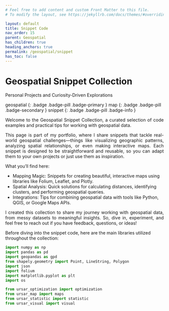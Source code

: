 ```yaml
---
# Feel free to add content and custom Front Matter to this file.
# To modify the layout, see https://jekyllrb.com/docs/themes/#overriding-theme-defaults

layout: default
title: Snippet Code
nav_order: 15
parent: Geospatial
has_children: true
heading_anchors: true
permalink: /geospatial/snippet
has_toc: false
---
```


# Geospatial Snippet Collection
Personal Projects and Curiosity-Driven Explorations
<br>

geospatial
{: .badge .badge-pill .badge-primary }
map
{: .badge .badge-pill .badge-secondary }
snippet
{: .badge .badge-pill .badge-info }

<p style='text-align: justify;'>
Welcome to the Geospatial Snippet Collection, a curated selection of code examples and practical tips for working with geospatial data.</p>

<p style='text-align: justify;'>
This page is part of my portfolio, where I share snippets that tackle real-world geospatial challenges—things like visualizing geographic patterns, analyzing spatial relationships, or even making interactive maps. Each snippet is designed to be straightforward and reusable, so you can adapt them to your own projects or just use them as inspiration.</p>

What you’ll find here:
<ul>
    <li>Mapping Magic: Snippets for creating beautiful, interactive maps using libraries like Folium, Leaflet, and Plotly.</li> 
    <li>Spatial Analysis: Quick solutions for calculating distances, identifying clusters, and performing geospatial queries.</li> 
    <li>Integrations: Tips for combining geospatial data with tools like Python, QGIS, or Google Maps APIs.</li> 
</ul>

<p style='text-align: justify;'>
I created this collection to share my journey working with geospatial data, from messy datasets to meaningful insights. So, dive in, experiment, and feel free to reach out if you have feedback, questions, or ideas!</p>


Before diving into the snippet code, here are the main libraries utilized throughout the collection:

```python
import numpy as np
import pandas as pd
import geopandas as gpd
from shapely.geometry import Point, LineString, Polygon
import json
import folium
import matplotlib.pyplot as plt
import os

from ursar_optimization import optimization
from ursar_map import maps
from ursar_statistic import statistic
from ursar_visual import visual
```